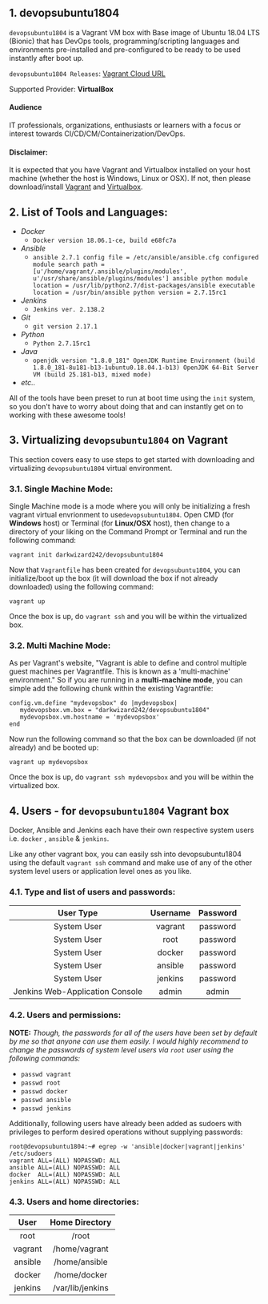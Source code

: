 
## 1. devopsubuntu1804
`devopsubuntu1804` is a Vagrant VM box with Base image of Ubuntu 18.04 LTS (Bionic) that has DevOps tools, programming/scripting languages and environments pre-installed and pre-configured to be ready to be used instantly after boot up.

`devopsubuntu1804 Releases`: [Vagrant Cloud URL](https://app.vagrantup.com/darkwizard242/boxes/devopsubuntu1804)

Supported Provider: **VirtualBox**

#### Audience
IT professionals, organizations, enthusiasts or learners with a focus or interest towards CI/CD/CM/Containerization/DevOps.

#### Disclaimer:
It is expected that you have Vagrant and Virtualbox installed on your host machine (whether the host is Windows, Linux or OSX). If not, then please download/install [Vagrant](https://www.vagrantup.com/downloads.html) and [Virtualbox](https://www.virtualbox.org/wiki/Downloads).

## 2. List of Tools and Languages:
 * _Docker_
    * `Docker version 18.06.1-ce, build e68fc7a`
 * _Ansible_
    * `ansible 2.7.1
  config file = /etc/ansible/ansible.cfg
  configured module search path = [u'/home/vagrant/.ansible/plugins/modules', u'/usr/share/ansible/plugins/modules']
  ansible python module location = /usr/lib/python2.7/dist-packages/ansible
  executable location = /usr/bin/ansible
  python version = 2.7.15rc1`
 * _Jenkins_
    * `Jenkins ver. 2.138.2`
 * _Git_
    * `git version 2.17.1`
 * _Python_
    * `Python 2.7.15rc1`
 * _Java_
    * `openjdk version "1.8.0_181"
OpenJDK Runtime Environment (build 1.8.0_181-8u181-b13-1ubuntu0.18.04.1-b13)
OpenJDK 64-Bit Server VM (build 25.181-b13, mixed mode)`
 * _etc.._
 
All of the tools have been preset to run at boot time using the `init` system, so you don't have to worry about doing that and can instantly get on to working with these awesome tools!


## 3. Virtualizing `devopsubuntu1804` on Vagrant
This section covers easy to use steps to get started with downloading and virtualizing `devopsubuntu1804` virtual environment.

### 3.1. Single Machine Mode:
Single Machine mode is a mode where you will only be initializing a fresh vagrant virtual envrionment to use`devopsubuntu1804`. Open CMD (for **Windows** host) or Terminal (for **Linux/OSX** host), then change to a directory of your liking on the Command Prompt or Terminal and run the following command:

```shell
vagrant init darkwizard242/devopsubuntu1804
```

Now that `Vagrantfile` has been created for `devopsubuntu1804`, you can initialize/boot up the box (it will download the box if not already downloaded) using the following command:

```shell
vagrant up
```

Once the box is up, do `vagrant ssh` and you will be within the virtualized box.

### 3.2. Multi Machine Mode:
As per Vagrant's website, "Vagrant is able to define and control multiple guest machines per Vagrantfile. This is known as a 'multi-machine' environment." So if you are running in a **multi-machine mode**, you can simple add the following chunk within the existing Vagrantfile:

```shell
config.vm.define "mydevopsbox" do |mydevopsbox|
   mydevopsbox.vm.box = "darkwizard242/devopsubuntu1804"
   mydevopsbox.vm.hostname = 'mydevopsbox'
end
```

Now run the following command so that the box can be downloaded (if not already) and be booted up:
```shell
vagrant up mydevopsbox
```

Once the box is up, do `vagrant ssh mydevopsbox` and you will be within the virtualized box.


## 4. Users - for `devopsubuntu1804` Vagrant box
Docker, Ansible and Jenkins each have their own respective system users i.e. `docker` , `ansible` & `jenkins`.

Like any other vagrant box, you can easily ssh into devopsubuntu1804 using the default `vagrant ssh` command and make use of any of the other system level users or application level ones as you like.

### 4.1. Type and list of users and passwords:
|          User Type           |                  Username                |              Password              |
|        :-------------:       |                  :-------------:         |               :-----:              |
|           System User        |                    vagrant               |                 password           |
|           System User        |                    root                  |                 password           |
|           System User        |                    docker                |                 password           |
|           System User        |                    ansible               |                 password           |
|           System User        |                    jenkins               |                 password           |
|Jenkins Web-Application Console|                    admin                |                 admin              |

### 4.2. Users and permissions:
**NOTE:** _Though, the passwords for all of the users have been set by default by me so that anyone can use them easily. I would highly recommend to change the passwords of system level users via `root` user using the following commands:_

 * `passwd vagrant`
 * `passwd root`
 * `passwd docker`
 * `passwd ansible`
 * `passwd jenkins`

Additionally, following users have already been added as sudoers with privileges to perform desired operations without supplying passwords:

```shell
root@devopsubuntu1804:~# egrep -w 'ansible|docker|vagrant|jenkins' /etc/sudoers
vagrant ALL=(ALL) NOPASSWD: ALL
ansible ALL=(ALL) NOPASSWD: ALL
docker  ALL=(ALL) NOPASSWD: ALL
jenkins ALL=(ALL) NOPASSWD: ALL
```

### 4.3. Users and home directories:
|          User                |            Home Directory                |
|        :-------------:       |                  :-------------:         |
|           root               |                    /root                 |
|           vagrant            |                    /home/vagrant         |
|           ansible            |                    /home/ansible         |
|           docker             |                    /home/docker          |
|           jenkins            |                    /var/lib/jenkins      |

